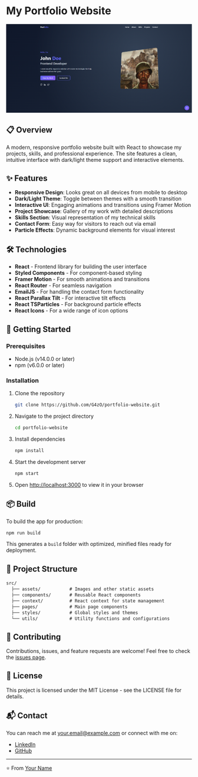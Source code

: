 # My Portfolio Website

![Portfolio Preview](src/assets/images/projects/preview.png)

## 📋 Overview

A modern, responsive portfolio website built with React to showcase my projects, skills, and professional experience. The site features a clean, intuitive interface with dark/light theme support and interactive elements.

## ✨ Features

- **Responsive Design**: Looks great on all devices from mobile to desktop
- **Dark/Light Theme**: Toggle between themes with a smooth transition
- **Interactive UI**: Engaging animations and transitions using Framer Motion
- **Project Showcase**: Gallery of my work with detailed descriptions
- **Skills Section**: Visual representation of my technical skills
- **Contact Form**: Easy way for visitors to reach out via email
- **Particle Effects**: Dynamic background elements for visual interest

## 🛠️ Technologies

- **React** - Frontend library for building the user interface
- **Styled Components** - For component-based styling
- **Framer Motion** - For smooth animations and transitions
- **React Router** - For seamless navigation
- **EmailJS** - For handling the contact form functionality
- **React Parallax Tilt** - For interactive tilt effects
- **React TSParticles** - For background particle effects
- **React Icons** - For a wide range of icon options

## 🚀 Getting Started

### Prerequisites

- Node.js (v14.0.0 or later)
- npm (v6.0.0 or later)

### Installation

1. Clone the repository
   ```bash
   git clone https://github.com/G4zO/portfolio-website.git
   ```

2. Navigate to the project directory
   ```bash
   cd portfolio-website
   ```

3. Install dependencies
   ```bash
   npm install
   ```

4. Start the development server
   ```bash
   npm start
   ```

5. Open [http://localhost:3000](http://localhost:3000) to view it in your browser

## 📦 Build

To build the app for production:

```bash
npm run build
```

This generates a `build` folder with optimized, minified files ready for deployment.

## 📝 Project Structure

```
src/
  ├── assets/           # Images and other static assets
  ├── components/       # Reusable React components
  ├── context/          # React context for state management
  ├── pages/            # Main page components
  ├── styles/           # Global styles and themes
  └── utils/            # Utility functions and configurations
```

## 🤝 Contributing

Contributions, issues, and feature requests are welcome! Feel free to check the [issues page](https://github.com/G4z0/portfolio-website/issues).

## 📄 License

This project is licensed under the MIT License - see the LICENSE file for details.

## 📬 Contact

You can reach me at your.email@example.com or connect with me on:

- [LinkedIn](https://linkedin.com/in/grzelinski)
- [GitHub](https://github.com/G4z0)

---

⭐️ From [Your Name](https://github.com/G4z0)
